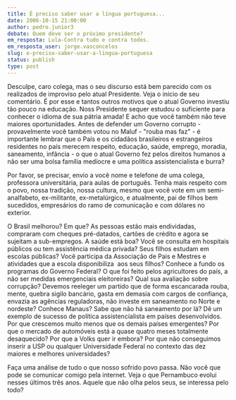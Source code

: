 ```yaml
---
title: É preciso saber usar a língua portuguesa...
date: 2006-10-15 21:00:00
author: pedro.junior3
debate: Quem deve ser o próximo presidente?
em_resposta: Lula-Contra tudo e contra todos.
em_resposta_user: jorge.vasconcelos
slug: e-preciso-saber-usar-a-lingua-portuguesa
status: publish 
type: post
---
```


Desculpe, caro colega, mas o seu discurso está bem parecido com os realizados de improviso pelo atual Presidente. Veja o início de seu comentário. É por esse e tantos outros motivos que o atual Governo investiu tão pouco na educação. Noss Presidente sequer estudou o suficiente para conhecer o idioma de sua pátria amada! E acho que você também não teve maiores oportunidades. Antes de defender um Governo corrupto - provavelmente você também votou no Maluf - "rouba mas faz" - é importante lembrar que o País e os cidadãos brasileiros e estrangeiros residentes no país merecem respeito, educação, saúde, emprego, moradia, saneamento, infância - o que o atual Governo fez pelos direitos humanos a não ser uma bolsa família medíocre e uma política assistencialista e burra?


Por favor, se precisar, envio a você nome e telefone de uma colega, professora universitária, para aulas de português. Tenha mais respeito com o povo, nossa tradição, nossa cultura, mesmo que você vote em um semi-analfabeto, ex-militante, ex-metalúrgico, e atualmente, pai de filhos bem sucedidos, empresários do ramo de comunicação e com dólares no exterior.


O Brasil melhorou? Em que? As pessoas estão mais endividadas, compraram com cheques pré-datados, cartões de crédito e agora se sujeitam a sub-empregos. A saúde está boa? Você se consulta em hospitais públicos ou tem assistência médica privada? Seus filhos estudam em escolas públicas? Você participa da Associação de Pais e Mestres e atividades que a escola disponibiliza  aos seus filhos? Conhece a fundo os programas do Governo Federal? O que foi feito pelos agricultores do país, a não ser medidas emergenciais eleitoreiras? Qual sua avaliação sobre corrupção? Devemos reeleger um partido que de forma escancarada rouba, mente, quebra sigilo bancário, gasta em demasia com cargos de confiança, envazia as agências reguladoras, não investe em saneamento no Norte e nordeste? Conhece Manaus? Sabe que não há saneamento por lá? Dê um exemplo de sucesso de política assistencialista em países desenvolvidos. Por que crescemos muito menos que os demais países emergentes? Por que o mercado de automóveis está a quase quatro meses totalmente desaquecido? Por que a Volks quer ir embora? Por que não conseguimos inserir a USP ou qualquer Universidade Federal no contexto das dez maiores e melhores universidades? 


Faça uma análise de tudo o que nosso sofrido povo passa. Não você que pode se comunicar comigo pela internet. Veja o que Pernambuco evolui nesses últimos três anos. Aquele que não olha pelos seus, se interessa pelo todo?


